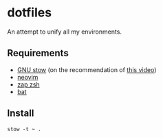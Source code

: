 # dotfiles

An attempt to unify all my environments.


## Requirements

 * [GNU stow](https://www.gnu.org/software/stow/) (on the recommendation of [this video](https://www.youtube.com/watch?v=y6XCebnB9gs))
 * [neovim](https://neovim.io)
 * [zap zsh](https://www.zapzsh.com/)
 * [bat](https://github.com/sharkdp/bat)


## Install

```
stow -t ~ .
```
